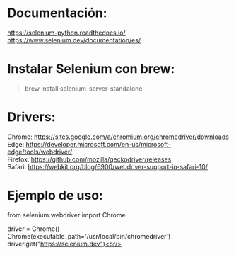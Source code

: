 # Documentación:
https://selenium-python.readthedocs.io/<br/>
https://www.selenium.dev/documentation/es/

# Instalar Selenium con brew:<br>
> brew install selenium-server-standalone

# Drivers:<br/>
Chrome:	https://sites.google.com/a/chromium.org/chromedriver/downloads<br/>
Edge:	https://developer.microsoft.com/en-us/microsoft-edge/tools/webdriver/<br/>
Firefox:	https://github.com/mozilla/geckodriver/releases<br/>
Safari:	https://webkit.org/blog/6900/webdriver-support-in-safari-10/<br/>

# Ejemplo de uso:<br/>
from selenium.webdriver import Chrome<br/>

driver = Chrome()<br/>
Chrome(executable_path='/usr/local/bin/chromedriver')<br/>
driver.get("https://selenium.dev")<br/>
